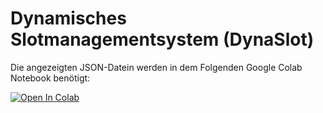 # Dynamisches Slotmanagementsystem (DynaSlot)

Die angezeigten JSON-Datein werden in dem Folgenden Google Colab Notebook benötigt: 


[![Open In Colab](https://colab.research.google.com/assets/colab-badge.svg)](https://colab.research.google.com/github/franziskaMai/DynaSlot/blob/master/DynaSlot.ipynb)
